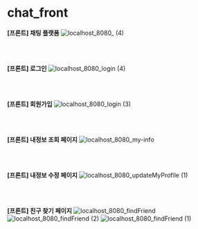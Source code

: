 # chat_front

**[프론트] 채팅 플랫폼**
![localhost_8080_ (4)](https://github.com/user-attachments/assets/8f7e8a31-aafb-4347-9a24-5c3a22caafcb)

<br>
<br>

**[프론트] 로그인**
![localhost_8080_login (4)](https://github.com/user-attachments/assets/a9cbc20f-4245-44fe-bb6e-cef8f39660ac)

<br>
<br>

**[프론트] 회원가입**
![localhost_8080_login (3)](https://github.com/user-attachments/assets/c2d29d55-0356-4de3-9c54-b2bb82a77b74)

<br>
<br>

**[프론트] 내정보 조회 페이지**
![localhost_8080_my-info](https://github.com/user-attachments/assets/1aa3e351-1e62-4409-985b-31c5c9c76093)

<br>
<br>

**[프론트] 내정보 수정 페이지**
![localhost_8080_updateMyProfile (1)](https://github.com/user-attachments/assets/a503bd2c-f7e5-4ac5-ba7e-62f4ec946f87)

<br>
<br>

**[프론트] 친구 찾기 페이지**
![localhost_8080_findFriend](https://github.com/user-attachments/assets/3c46e99a-c487-4c0a-9350-125c34ca969f)
![localhost_8080_findFriend (2)](https://github.com/user-attachments/assets/c0c7b7b1-1bbd-42ed-91b4-49af8123b8c9)
![localhost_8080_findFriend (1)](https://github.com/user-attachments/assets/f090501d-2f5b-4fe0-9664-ba70b9614779)

